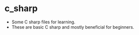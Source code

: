# c_sharp
 - Some C sharp files for learning. 
 - These are basic C sharp and mostly beneficial for beginners.
